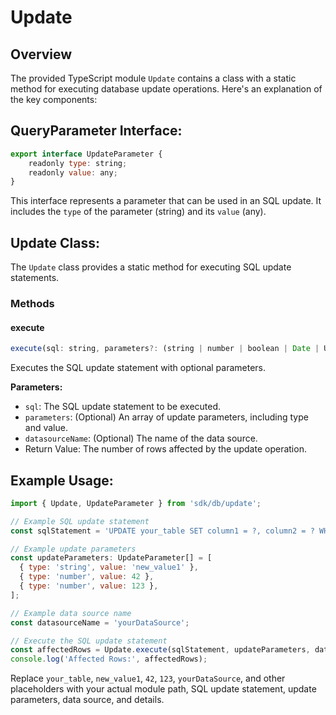 # Update

## Overview

The provided TypeScript module `Update` contains a class with a static method for executing database update operations. Here's an explanation of the key components:

## QueryParameter Interface:

```javascript
export interface UpdateParameter {
	readonly type: string;
	readonly value: any;
}
```

This interface represents a parameter that can be used in an SQL update. It includes the `type` of the parameter (string) and its `value` (any).


## Update Class:

The `Update` class provides a static method for executing SQL update statements.

### Methods

#### execute

```javascript
execute(sql: string, parameters?: (string | number | boolean | Date | UpdateParameter)[], datasourceName?: string): number
```

Executes the SQL update statement with optional parameters.

**Parameters:**

* `sql`: The SQL update statement to be executed.
* `parameters`: (Optional) An array of update parameters, including type and value.
* `datasourceName`: (Optional) The name of the data source.
* Return Value: The number of rows affected by the update operation.

## Example Usage:

```javascript
import { Update, UpdateParameter } from 'sdk/db/update';

// Example SQL update statement
const sqlStatement = 'UPDATE your_table SET column1 = ?, column2 = ? WHERE id = ?';

// Example update parameters
const updateParameters: UpdateParameter[] = [
  { type: 'string', value: 'new_value1' },
  { type: 'number', value: 42 },
  { type: 'number', value: 123 },
];

// Example data source name
const datasourceName = 'yourDataSource';

// Execute the SQL update statement
const affectedRows = Update.execute(sqlStatement, updateParameters, datasourceName);
console.log('Affected Rows:', affectedRows);
```

Replace `your_table`, `new_value1`, `42`, `123`, `yourDataSource`, and other placeholders with your actual module path, SQL update statement, update parameters, data source, and details.